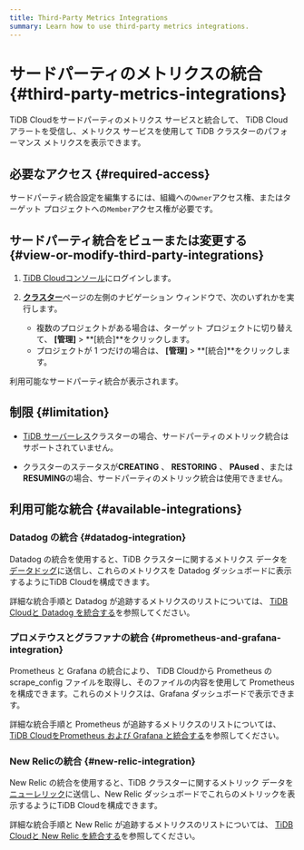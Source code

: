 ```yaml
---
title: Third-Party Metrics Integrations
summary: Learn how to use third-party metrics integrations.
---
```


# サードパーティのメトリクスの統合 {#third-party-metrics-integrations}

TiDB Cloudをサードパーティのメトリクス サービスと統合して、 TiDB Cloudアラートを受信し、メトリクス サービスを使用して TiDB クラスターのパフォーマンス メトリクスを表示できます。

## 必要なアクセス {#required-access}

サードパーティ統合設定を編集するには、組織への`Owner`アクセス権、またはターゲット プロジェクトへの`Member`アクセス権が必要です。

## サードパーティ統合をビューまたは変更する {#view-or-modify-third-party-integrations}

1.  [<a href="https://tidbcloud.com">TiDB Cloudコンソール</a>](https://tidbcloud.com)にログインします。
2.  [<a href="https://tidbcloud.com/console/clusters">**クラスター**</a>](https://tidbcloud.com/console/clusters)ページの左側のナビゲーション ウィンドウで、次のいずれかを実行します。

    -   複数のプロジェクトがある場合は、ターゲット プロジェクトに切り替えて、 **[管理]** &gt; **[統合]**をクリックします。
    -   プロジェクトが 1 つだけの場合は、 **[管理]** &gt; **[統合]**をクリックします。

利用可能なサードパーティ統合が表示されます。

## 制限 {#limitation}

-   [<a href="/tidb-cloud/select-cluster-tier.md#tidb-serverless-beta">TiDB サーバーレス</a>](/tidb-cloud/select-cluster-tier.md#tidb-serverless-beta)クラスターの場合、サードパーティのメトリック統合はサポートされていません。

-   クラスターのステータスが**CREATING** 、 **RESTORING** 、 **PAused** 、または**RESUMING**の場合、サードパーティのメトリック統合は使用できません。

## 利用可能な統合 {#available-integrations}

### Datadog の統合 {#datadog-integration}

Datadog の統合を使用すると、TiDB クラスターに関するメトリクス データを[<a href="https://www.datadoghq.com/">データドッグ</a>](https://www.datadoghq.com/)に送信し、これらのメトリクスを Datadog ダッシュボードに表示するようにTiDB Cloudを構成できます。

詳細な統合手順と Datadog が追跡するメトリクスのリストについては、 [<a href="/tidb-cloud/monitor-datadog-integration.md">TiDB Cloudと Datadog を統合する</a>](/tidb-cloud/monitor-datadog-integration.md)を参照してください。

### プロメテウスとグラファナの統合 {#prometheus-and-grafana-integration}

Prometheus と Grafana の統合により、 TiDB Cloudから Prometheus のscrape_config ファイルを取得し、そのファイルの内容を使用して Prometheus を構成できます。これらのメトリクスは、Grafana ダッシュボードで表示できます。

詳細な統合手順と Prometheus が追跡するメトリクスのリストについては、 [<a href="/tidb-cloud/monitor-prometheus-and-grafana-integration.md">TiDB CloudをPrometheus および Grafana と統合する</a>](/tidb-cloud/monitor-prometheus-and-grafana-integration.md)を参照してください。

### New Relicの統合 {#new-relic-integration}

New Relic の統合を使用すると、TiDB クラスターに関するメトリック データを[<a href="https://newrelic.com/">ニューレリック</a>](https://newrelic.com/)に送信し、New Relic ダッシュボードでこれらのメトリックを表示するようにTiDB Cloudを構成できます。

詳細な統合手順と New Relic が追跡するメトリクスのリストについては、 [<a href="/tidb-cloud/monitor-new-relic-integration.md">TiDB Cloudと New Relic を統合する</a>](/tidb-cloud/monitor-new-relic-integration.md)を参照してください。
